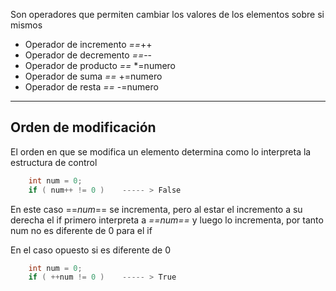 Son operadores que permiten cambiar los valores de los elementos sobre si mismos

- Operador de incremento     *==*++
- Operador de decremento    *==*--
- Operador de producto         *==* \*=numero
- Operador de suma               *==* +=numero
- Operador de resta               *==* \-=numero

----

## Orden de modificación

El orden en que se modifica un elemento determina como lo interpreta la estructura de control
```c
	int num = 0;          
    if ( num++ != 0 )    ----- > False
```

En este caso ==*num*==  se incrementa, pero al estar el incremento a su derecha el if primero interpreta a *==num==*  y luego lo incrementa, por tanto
num no es diferente de 0 para el if

En el caso opuesto si es diferente de 0
```c
	int num = 0;          
    if ( ++num != 0 )    ----- > True
```